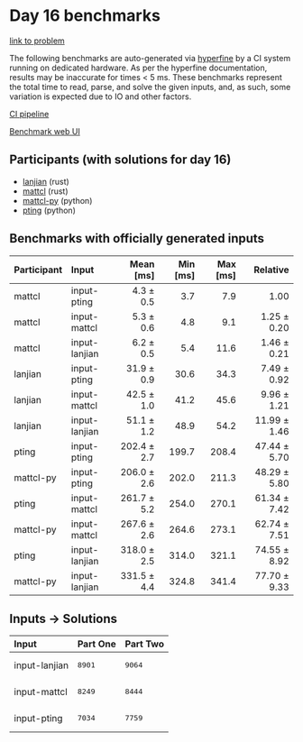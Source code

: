 # Day 16 benchmarks

[link to problem](https://adventofcode.com/2023/day/16)

The following benchmarks are auto-generated via
[hyperfine](https://github.com/sharkdp/hyperfine) by a CI system running on
dedicated hardware. As per the hyperfine documentation, results may be
inaccurate for times < 5 ms. These benchmarks represent the total time to read,
parse, and solve the given inputs, and, as such, some variation is expected due
to IO and other factors.

[CI pipeline](http://ci.papercode.net:8080/teams/main/pipelines/aoc2023)

[Benchmark web UI](https://aoc.ancalagon.black)


## Participants (with solutions for day 16)

- [lanjian](https://github.com/lanjian/aoc-2023) (rust)
- [mattcl](https://github.com/mattcl/aoc2023) (rust)
- [mattcl-py](https://github.com/mattcl/aoc2023-py) (python)
- [pting](https://github.com/pting/aoc2023) (python)


## Benchmarks with officially generated inputs

| Participant | Input | Mean [ms] | Min [ms] | Max [ms] | Relative |
|:---|:---|---:|---:|---:|---:|
| mattcl | input-pting | 4.3 ± 0.5 | 3.7 | 7.9 | 1.00 |
| mattcl | input-mattcl | 5.3 ± 0.6 | 4.8 | 9.1 | 1.25 ± 0.20 |
| mattcl | input-lanjian | 6.2 ± 0.5 | 5.4 | 11.6 | 1.46 ± 0.21 |
| lanjian | input-pting | 31.9 ± 0.9 | 30.6 | 34.3 | 7.49 ± 0.92 |
| lanjian | input-mattcl | 42.5 ± 1.0 | 41.2 | 45.6 | 9.96 ± 1.21 |
| lanjian | input-lanjian | 51.1 ± 1.2 | 48.9 | 54.2 | 11.99 ± 1.46 |
| pting | input-pting | 202.4 ± 2.7 | 199.7 | 208.4 | 47.44 ± 5.70 |
| mattcl-py | input-pting | 206.0 ± 2.6 | 202.0 | 211.3 | 48.29 ± 5.80 |
| pting | input-mattcl | 261.7 ± 5.2 | 254.0 | 270.1 | 61.34 ± 7.42 |
| mattcl-py | input-mattcl | 267.6 ± 2.6 | 264.6 | 273.1 | 62.74 ± 7.51 |
| pting | input-lanjian | 318.0 ± 2.5 | 314.0 | 321.1 | 74.55 ± 8.92 |
| mattcl-py | input-lanjian | 331.5 ± 4.4 | 324.8 | 341.4 | 77.70 ± 9.33 |


## Inputs -> Solutions

| Input | Part One | Part Two |
|:---|:---|:---|
|input-lanjian|<pre>8901</pre>|<pre>9064</pre>|
|input-mattcl|<pre>8249</pre>|<pre>8444</pre>|
|input-pting|<pre>7034</pre>|<pre>7759</pre>|
